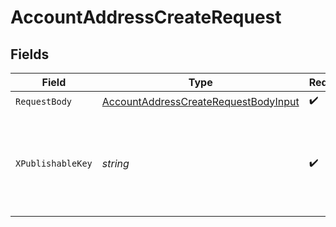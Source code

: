 # AccountAddressCreateRequest


## Fields

| Field                                                                                                   | Type                                                                                                    | Required                                                                                                | Description                                                                                             |
| ------------------------------------------------------------------------------------------------------- | ------------------------------------------------------------------------------------------------------- | ------------------------------------------------------------------------------------------------------- | ------------------------------------------------------------------------------------------------------- |
| `RequestBody`                                                                                           | [AccountAddressCreateRequestBodyInput](../../models/operations/accountaddresscreaterequestbodyinput.md) | :heavy_check_mark:                                                                                      | N/A                                                                                                     |
| `XPublishableKey`                                                                                       | *string*                                                                                                | :heavy_check_mark:                                                                                      | The publicly viewable identifier used to identify a merchant division.                                  |